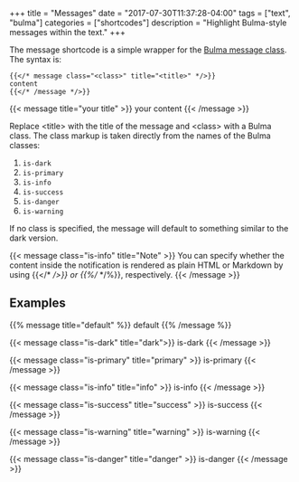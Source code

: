 +++
title = "Messages"
date = "2017-07-30T11:37:28-04:00"
tags = ["text", "bulma"]
categories = ["shortcodes"]
description = "Highlight Bulma-style messages within the text."
+++

The message shortcode is a simple wrapper for the [Bulma message
class](http://bulma.io/documentation/components/message/). The syntax is:

```text
{{</* message class="<class>" title="<title>" */>}}  
content
{{</* /message */>}}  
```

{{< message title="your title" >}}
your content
{{< /message >}}

Replace \<title\> with the title of the message and \<class\> with a Bulma
class. The class markup is taken directly from the names of the Bulma classes:

1. `is-dark`
1. `is-primary`
1. `is-info`
1. `is-success`
1. `is-danger`
1. `is-warning`

If no class is specified, the message will default to something similar to the
dark version.

{{< message class="is-info" title="Note" >}}
You can specify whether the content inside the notification is rendered as
plain HTML or Markdown by using {{</* */>}} or {{%/* */%}}, respectively.
{{< /message >}}


## Examples

{{% message title="default" %}}
default
{{% /message %}}

{{< message class="is-dark" title="dark">}}
is-dark
{{< /message >}}

{{< message class="is-primary" title="primary" >}}
is-primary
{{< /message >}}

{{< message class="is-info" title="info" >}}
is-info
{{< /message >}}

{{< message class="is-success" title="success" >}}
is-success
{{< /message >}}

{{< message class="is-warning" title="warning" >}}
is-warning
{{< /message >}}

{{< message class="is-danger" title="danger" >}}
is-danger
{{< /message >}}
